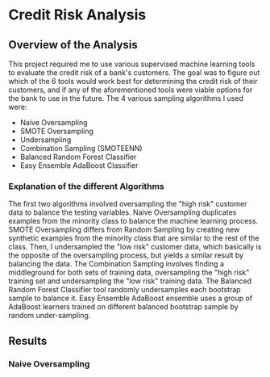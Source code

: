 # Credit Risk Analysis
## Overview of the Analysis
This project required me to use various supervised machine learning tools to evaluate the credit risk of a bank's customers. The goal was to figure out which of the 6 tools would work best for determining the credit risk of their customers, and if any of the aforementioned tools were viable options for the bank to use in the future. The 4 various sampling algorithms I used were:
- Naive Oversampling
- SMOTE Oversampling
- Undersampling
- Combination Sampling (SMOTEENN)
- Balanced Random Forest Classifier
- Easy Ensemble AdaBoost Classifier
### Explanation of the different Algorithms
The first two algorithms involved oversampling the "high risk" customer data to balance the testing variables. Naive Oversampling duplicates examples from the minority class to balance the machine learning process. SMOTE Oversampling differs from Random Sampling by creating new synthetic examples from the minority class that are similar to the rest of the class. Then, I undersampled the "low risk" customer data, which basically is the opposite of the oversampling process, but yields a similar result by balancing the data. The Combination Sampling involves finding a middleground for both sets of training data, oversampling the "high risk" training set and undersampling the "low risk" training data. The Balanced Random Forest Classifier tool randomly undersamples each bootstrap sample to balance it. Easy Ensemble AdaBoost ensemble uses a group of AdaBoost learners trained on different balanced bootstrap sample by random under-sampling.
## Results
### Naive Oversampling

